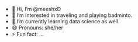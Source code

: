- 👋 Hi, I’m @meeshxD
- 👀 I’m interested in traveling and playing badminto.
- 🌱 I’m currently learning data science as well.
- 😄 Pronouns: she/her
- ⚡ Fun fact: ...

<!---
meeshxD/meeshxD is a ✨ special ✨ repository because its `README.md` (this file) appears on your GitHub profile.
You can click the Preview link to take a look at your changes.
--->
